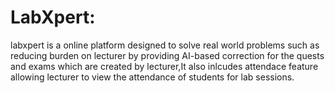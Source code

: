 # LabXpert:
labxpert is a online platform designed  to solve real world problems such as reducing burden on lecturer by  providing AI-based  correction for the quests and exams which are created by lecturer,It also inlcudes attendace feature allowing lecturer to view the attendance of students for lab sessions.

